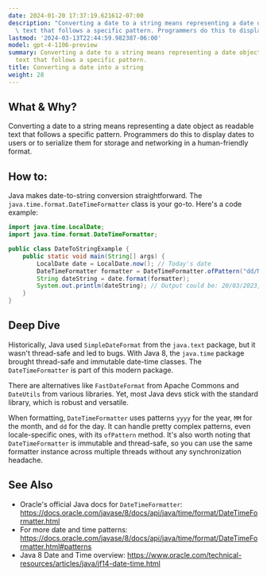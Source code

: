 ```yaml
---
date: 2024-01-20 17:37:19.621612-07:00
description: "Converting a date to a string means representing a date object as readable\
  \ text that follows a specific pattern. Programmers do this to display dates to\u2026"
lastmod: '2024-03-13T22:44:59.982387-06:00'
model: gpt-4-1106-preview
summary: Converting a date to a string means representing a date object as readable
  text that follows a specific pattern.
title: Converting a date into a string
weight: 28
---
```


## What & Why?

Converting a date to a string means representing a date object as readable text that follows a specific pattern. Programmers do this to display dates to users or to serialize them for storage and networking in a human-friendly format.

## How to:

Java makes date-to-string conversion straightforward. The `java.time.format.DateTimeFormatter` class is your go-to. Here's a code example:

```java
import java.time.LocalDate;
import java.time.format.DateTimeFormatter;

public class DateToStringExample {
    public static void main(String[] args) {
        LocalDate date = LocalDate.now(); // Today's date
        DateTimeFormatter formatter = DateTimeFormatter.ofPattern("dd/MM/yyyy");
        String dateString = date.format(formatter);
        System.out.println(dateString); // Output could be: 20/03/2023, for instance
    }
}
```

## Deep Dive

Historically, Java used `SimpleDateFormat` from the `java.text` package, but it wasn't thread-safe and led to bugs. With Java 8, the `java.time` package brought thread-safe and immutable date-time classes. The `DateTimeFormatter` is part of this modern package.

There are alternatives like `FastDateFormat` from Apache Commons and `DateUtils` from various libraries. Yet, most Java devs stick with the standard library, which is robust and versatile.

When formatting, `DateTimeFormatter` uses patterns `yyyy` for the year, `MM` for the month, and `dd` for the day. It can handle pretty complex patterns, even locale-specific ones, with its `ofPattern` method. It's also worth noting that `DateTimeFormatter` is immutable and thread-safe, so you can use the same formatter instance across multiple threads without any synchronization headache.

## See Also

- Oracle's official Java docs for `DateTimeFormatter`: https://docs.oracle.com/javase/8/docs/api/java/time/format/DateTimeFormatter.html
- For more date and time patterns: https://docs.oracle.com/javase/8/docs/api/java/time/format/DateTimeFormatter.html#patterns
- Java 8 Date and Time overview: https://www.oracle.com/technical-resources/articles/java/jf14-date-time.html
